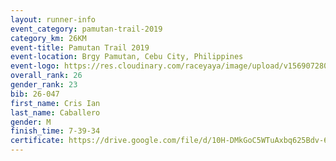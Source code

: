 ```yaml
---
layout: runner-info 
event_category: pamutan-trail-2019 
category_km: 26KM 
event-title: Pamutan Trail 2019 
event-location: Brgy Pamutan, Cebu City, Philippines 
event-logo: https://res.cloudinary.com/raceyaya/image/upload/v1569072806/logo/pamutan-trail_d8abrj.jpg 
overall_rank: 26
gender_rank: 23
bib: 26-047
first_name: Cris Ian
last_name: Caballero
gender: M
finish_time: 7-39-34
certificate: https://drive.google.com/file/d/10H-DMkGoC5WTuAxbq625Bdv-6KGgj8DR/view?usp=sharing
---
```

